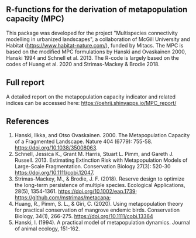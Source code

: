 ## R-functions for the derivation of metapopulation capacity (MPC)
This package was developed for the project "Multispecies connectivity modelling in urbanized landscapes", a collaboration of McGill University and Habitat (https://www.habitat-nature.com/), funded by Mitacs.
The MPC is based on the modified MPC formulations by Hanski and Ovaskainen 2000, Hanski 1994 and Schnell et al. 2013.
The R-code is largely based on the codes of Huang et al. 2020 and Strimas-Mackey & Brodie 2018.

## Full report
A detailed report on the metapopulation capacity indicator and related indices can be accessed here: https://oehrij.shinyapps.io/MPC_report/

## References
1) Hanski, Ilkka, and Otso Ovaskainen. 2000. The Metapopulation Capacity of a Fragmented Landscape. Nature 404 (6779): 755-58.  https://doi.org/10.1038/35008063.
2) Schnell, Jessica K., Grant M. Harris, Stuart L. Pimm, and Gareth J. Russell. 2013. Estimating Extinction Risk with Metapopulation Models of Large-Scale Fragmentation. Conservation Biology 27(3): 520-30  https://doi.org/10.1111/cobi.12047.
3) Strimas-Mackey, M., & Brodie, J. F. (2018). Reserve design to optimize the long-term persistence of multiple species. Ecological Applications, 28(5), 1354-1361. https://doi.org/10.1002/eap.1739; https://github.com/mstrimas/metacapa;  
4) Huang, R., Pimm, S. L., & Giri, C. (2020). Using metapopulation theory for practical conservation of mangrove endemic birds. Conservation Biology, 34(1), 266-275. https://doi.org/10.1111/cobi.13364
5) Hanski, I. (1994). A practical model of metapopulation dynamics. Journal of animal ecology, 151-162.
